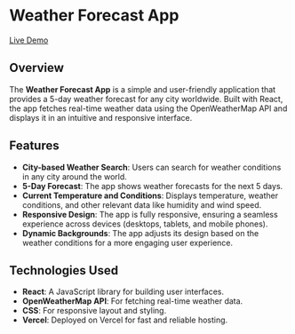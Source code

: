 # Weather Forecast App

[Live Demo](https://weather1-app1.vercel.app/)

## Overview

The **Weather Forecast App** is a simple and user-friendly application that provides a 5-day weather forecast for any city worldwide. Built with React, the app fetches real-time weather data using the OpenWeatherMap API and displays it in an intuitive and responsive interface.

## Features

- **City-based Weather Search**: Users can search for weather conditions in any city around the world.
- **5-Day Forecast**: The app shows weather forecasts for the next 5 days.
- **Current Temperature and Conditions**: Displays temperature, weather conditions, and other relevant data like humidity and wind speed.
- **Responsive Design**: The app is fully responsive, ensuring a seamless experience across devices (desktops, tablets, and mobile phones).
- **Dynamic Backgrounds**: The app adjusts its design based on the weather conditions for a more engaging user experience.

## Technologies Used

- **React**: A JavaScript library for building user interfaces.
- **OpenWeatherMap API**: For fetching real-time weather data.
- **CSS**: For responsive layout and styling.
- **Vercel**: Deployed on Vercel for fast and reliable hosting.

